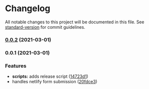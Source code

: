 # Changelog

All notable changes to this project will be documented in this file. See [standard-version](https://github.com/conventional-changelog/standard-version) for commit guidelines.

### [0.0.2](https://github.com/davidroyer/netlify-form-handler/compare/v0.0.1...v0.0.2) (2021-03-01)

### 0.0.1 (2021-03-01)


### Features

* **scripts:** adds release script ([14723d1](https://github.com/davidroyer/netlify-form-handler/commit/14723d14d8cc2264e49e3926b04d142c18e0c92e))
* handles netlify form submission ([20fdce3](https://github.com/davidroyer/netlify-form-handler/commit/20fdce3f56693749acf70c9ee01a3f0f0b771f8c))
